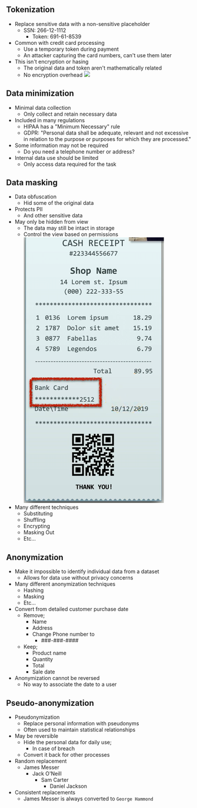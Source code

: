 ## Tokenization
- Replace sensitive data with a non-sensitive placeholder
	- SSN: 266-12-1112
		- Token: 691-61-8539
- Common with credit card processing
	- Use a temporary token during payment
	- An attacker capturing the card numbers, can't use them later
- This isn't encryption or hasing
	- The original data and token aren't mathematically related
	- No encryption overhead
![](SY0-601_SecurityPlus_Notes/Images/240606-1%2020.png)
## Data minimization
- Minimal data collection
	- Only collect and retain necessary data
- Included in many regulations
	- HIPAA has a "Minimum Necessary" rule
	- GDPR: "Personal data shall be adequate, relevant and not excessive in relation to the purpose or purposes for which they are processed."
- Some information may not be required
	- Do you need a telephone number or address?
- Internal data use should be limited
	- Only access data required for the task
## Data masking
- Data obfuscation
	- Hid some of the original data
- Protects PII
	- And other sensitive data
- May only be hidden from view
	- The data may still be intact in storage
	- Control the view based on permissions
![](../Images/240606-1%2021.png)
- Many different techniques
	- Substituting
	- Shuffling
	- Encrypting
	- Masking Out
	- Etc...
## Anonymization
- Make it impossible to identify individual data from a dataset
	- Allows for data use without privacy concerns
- Many different anonymization techniques
	- Hashing
	- Masking
	- Etc...
- Convert from detailed customer purchase date
	- Remove;
		- Name
		- Address
		- Change Phone number to
			- ###-###-####
	- Keep;
		- Product name
		- Quantity
		- Total
		- Sale date
- Anonymization cannot be reversed
	- No way to associate the date to a user
## Pseudo-anonymization
- Pseudonymization
	- Replace personal information with pseudonyms
	- Often used to maintain statistical relationships
- May be reversible
	- Hide the personal data for daily use;
		- In case of breach
	- Convert it back for other processes
- Random replacement
	- James Messer
		- Jack O'Neill
			- Sam Carter
				- Daniel Jackson
- Consistent replacements
	- James Messer is always converted to `George Hammond`

